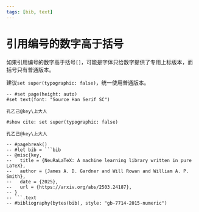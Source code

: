 ```yaml
---
tags: [bib, text]
---
```


# 引用编号的数字高于括号

<!-- https://github.com/typst-doc-cn/guide/issues/21#issuecomment-2900797365 -->

如果引用编号的数字高于括号`[]`，可能是字体只给数字提供了专用上标版本，而括号只有普通版本。

建议`set super(typographic: false)`，统一使用普通版本。

```typst {5}
-- #set page(height: auto)
#set text(font: "Source Han Serif SC")

孔乙己@key\上大人

#show cite: set super(typographic: false)

孔乙己@key\上大人

-- #pagebreak()
-- #let bib = ```bib
-- @misc{key,
--   title = {NeuRaLaTeX: A machine learning library written in pure LaTeX},
--   author = {James A. D. Gardner and Will Rowan and William A. P. Smith},
--   date = {2025},
--   url = {https://arxiv.org/abs/2503.24187},
-- }
-- ```.text
-- #bibliography(bytes(bib), style: "gb-7714-2015-numeric")
```
